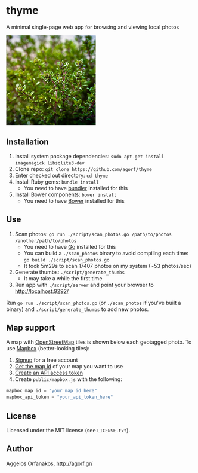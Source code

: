 # thyme

A minimal single-page web app for browsing and viewing local photos

<a href="https://www.flickr.com/photos/infobunny/7093903557"
title="thyme by poppet with a camera, on Flickr"><img
src="https://raw.githubusercontent.com/agorf/thyme/master/thyme.jpg" width="240"
height="240" alt="thyme"></a>

## Installation

1. Install system package dependencies: `sudo apt-get install imagemagick
   libsqlite3-dev`
1. Clone repo: `git clone https://github.com/agorf/thyme`
1. Enter checked out directory: `cd thyme`
1. Install Ruby gems: `bundle install`
   * You need to have [bundler][] installed for this
1. Install Bower components: `bower install`
   * You need to have [Bower][] installed for this

## Use

1. Scan photos: `go run ./script/scan_photos.go /path/to/photos
   /another/path/to/photos`
   * You need to have [Go][] installed for this
   * You can build a `./scan_photos` binary to avoid compiling each time:
     `go build ./script/scan_photos.go`
   * It took 5m29s to scan 17407 photos on my system (~53 photos/sec)
1. Generate thumbs: `./script/generate_thumbs`
   * It may take a while the first time
1. Run app with `./script/server` and point your browser to
   <http://localhost:9292/>

Run `go run ./script/scan_photos.go` (or `./scan_photos` if you've built a
binary) and `./script/generate_thumbs` to add new photos.

[mini_magick]: https://rubygems.org/gems/mini_magick
[sqlite3]: https://rubygems.org/gems/sqlite3
[bundler]: https://rubygems.org/gems/bundler
[Bower]: http://bower.io/
[Go]: http://golang.org/

## Map support

A map with [OpenStreetMap][] tiles is shown below each geotagged photo. To use
[Mapbox][] (better-looking tiles):

1. [Signup][Mapbox] for a free account
1. [Get the map id][map_id] of your map you want to use
1. [Create an API access token][token]
1. Create `public/mapbox.js` with the following:

```javascript
mapbox_map_id = "your_map_id_here"
mapbox_api_token = "your_api_token_here"
```

[OpenStreetMap]: http://www.openstreetmap.org/
[Mapbox]: https://www.mapbox.com/
[map_id]: https://www.mapbox.com/help/define-map-id/
[token]: https://www.mapbox.com/help/create-api-access-token/

## License

Licensed under the MIT license (see `LICENSE.txt`).

## Author

Aggelos Orfanakos, <http://agorf.gr/>
